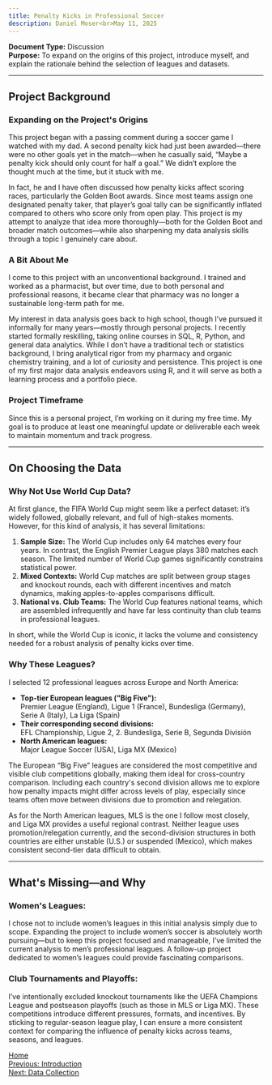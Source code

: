 ```yaml
---
title: Penalty Kicks in Professional Soccer
description: Daniel Moser<br>May 11, 2025
---
```


**Document Type:** Discussion  
**Purpose:** To expand on the origins of this project, introduce myself, and explain the rationale behind the selection of leagues and datasets.

***

## Project Background

### Expanding on the Project's Origins
This project began with a passing comment during a soccer game I watched with my dad. A second penalty kick had just been awarded—there were no other goals yet in the match—when he casually said, “Maybe a penalty kick should only count for half a goal.” We didn’t explore the thought much at the time, but it stuck with me.

In fact, he and I have often discussed how penalty kicks affect scoring races, particularly the Golden Boot awards. Since most teams assign one designated penalty taker, that player’s goal tally can be significantly inflated compared to others who score only from open play. This project is my attempt to analyze that idea more thoroughly—both for the Golden Boot and broader match outcomes—while also sharpening my data analysis skills through a topic I genuinely care about.

### A Bit About Me
I come to this project with an unconventional background. I trained and worked as a pharmacist, but over time, due to both personal and professional reasons, it became clear that pharmacy was no longer a sustainable long-term path for me.

My interest in data analysis goes back to high school, though I’ve pursued it informally for many years—mostly through personal projects. I recently started formally reskilling, taking online courses in SQL, R, Python, and general data analytics. While I don’t have a traditional tech or statistics background, I bring analytical rigor from my pharmacy and organic chemistry training, and a lot of curiosity and persistence. This project is one of my first major data analysis endeavors using R, and it will serve as both a learning process and a portfolio piece.

### Project Timeframe
Since this is a personal project, I’m working on it during my free time. My goal is to produce at least one meaningful update or deliverable each week to maintain momentum and track progress.

***

## On Choosing the Data
### Why Not Use World Cup Data?
At first glance, the FIFA World Cup might seem like a perfect dataset: it’s widely followed, globally relevant, and full of high-stakes moments. However, for this kind of analysis, it has several limitations:

1. **Sample Size:** The World Cup includes only 64 matches every four years. In contrast, the English Premier League plays 380 matches each season. The limited number of World Cup games significantly constrains statistical power.
1. **Mixed Contexts:** World Cup matches are split between group stages and knockout rounds, each with different incentives and match dynamics, making apples-to-apples comparisons difficult.
1. **National vs. Club Teams:** The World Cup features national teams, which are assembled infrequently and have far less continuity than club teams in professional leagues.

In short, while the World Cup is iconic, it lacks the volume and consistency needed for a robust analysis of penalty kicks over time.

### Why These Leagues?
I selected 12 professional leagues across Europe and North America:

- **Top-tier European leagues ("Big Five"):**  
Premier League (England), Ligue 1 (France), Bundesliga (Germany), Serie A (Italy), La Liga (Spain)
- **Their corresponding second divisions:**  
EFL Championship, Ligue 2, 2. Bundesliga, Serie B, Segunda División
- **North American leagues:**  
Major League Soccer (USA), Liga MX (Mexico)

The European “Big Five” leagues are considered the most competitive and visible club competitions globally, making them ideal for cross-country comparison. Including each country's second division allows me to explore how penalty impacts might differ across levels of play, especially since teams often move between divisions due to promotion and relegation.

As for the North American leagues, MLS is the one I follow most closely, and Liga MX provides a useful regional contrast. Neither league uses promotion/relegation currently, and the second-division structures in both countries are either unstable (U.S.) or suspended (Mexico), which makes consistent second-tier data difficult to obtain.

***

## What's Missing—and Why
### Women's Leagues:
I chose not to include women’s leagues in this initial analysis simply due to scope. Expanding the project to include women’s soccer is absolutely worth pursuing—but to keep this project focused and manageable, I’ve limited the current analysis to men’s professional leagues. A follow-up project dedicated to women’s leagues could provide fascinating comparisons.

### Club Tournaments and Playoffs:
I’ve intentionally excluded knockout tournaments like the UEFA Champions League and postseason playoffs (such as those in MLS or Liga MX). These competitions introduce different pressures, formats, and incentives. By sticking to regular-season league play, I can ensure a more consistent context for comparing the influence of penalty kicks across teams, seasons, and leagues.

[Home](/penaltykicks)  
[Previous: Introduction](introduction)  
[Next: Data Collection](data_collection.md)
